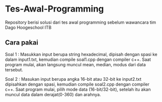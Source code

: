# Tes-Awal-Programming
Repository berisi solusi dari tes awal programming sebelum wawancara tim Dago Hoogeschool ITB

## Cara pakai
Soal 1 : Masukkan input berupa string hexadecimal, dipisah dengan spasi ke dalam input1.txt, kemudian compile soal1.cpp dengan compiler c++.
Saat program mulai, akan langsung muncul mean, median, modus dari data tersebut.

Soal 2 : Masukan input berupa angka 16-bit atau 32-bit ke input2.txt dipisahkan dengan spasi, kemudian compile soal2.cpp dengan compiler c++.
Saat program mulai, pilih mode data (16-bit/32-bit), setelah itu akan muncul data dalam derajat(0-360) dan arahnya.
